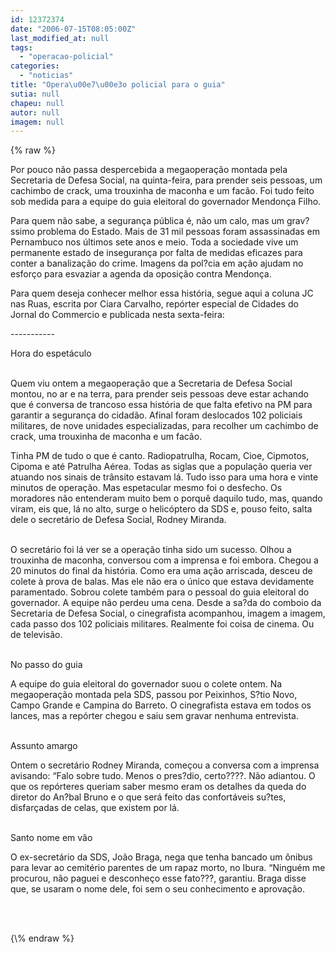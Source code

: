 ```yaml
---
id: 12372374
date: "2006-07-15T08:05:00Z"
last_modified_at: null
tags:
  - "operacao-policial"
categories:
  - "noticias"
title: "Opera\u00e7\u00e3o policial para o guia"
sutia: null
chapeu: null
autor: null
imagem: null
---
```

{\% raw %}
<p><P>Por pouco não passa despercebida a megaoperação montada pela Secretaria de Defesa Social, na quinta-feira, para prender seis pessoas, um cachimbo de crack, uma trouxinha de maconha e um facão. Foi tudo feito sob medida para a&nbsp;equipe do guia eleitoral do governador Mendonça Filho. </P></p>
<p><P>Para quem não sabe, a segurança pública é, não um calo, mas um grav?ssimo problema do Estado. Mais de 31 mil pessoas foram assassinadas em Pernambuco nos últimos sete anos e meio. Toda a sociedade vive um permanente estado de insegurança por falta de medidas eficazes para conter a banalização do crime. Imagens da pol?cia em ação ajudam no esforço para esvaziar a agenda da oposição contra Mendonça.</P></p>
<p><P>Para quem deseja conhecer melhor essa história, segue aqui a coluna JC nas Ruas, escrita por Ciara Carvalho, repórter especial de Cidades do Jornal do Commercio e publicada nesta sexta-feira: </P></p>
<p><P>-----------</P></p>
<p><P>Hora do espetáculo </P></p>
<p><P><BR>Quem viu ontem a megaoperação que a Secretaria de Defesa Social montou, no ar e na terra, para prender seis pessoas deve estar achando que é conversa de trancoso essa história de que falta efetivo na PM para garantir a segurança do cidadão. Afinal foram deslocados 102 policiais militares, de nove unidades especializadas, para recolher um cachimbo de crack, uma trouxinha de maconha e um facão. </P></p>
<p><P>Tinha PM de tudo o que é canto. Radiopatrulha, Rocam, Cioe, Cipmotos, Cipoma e até Patrulha Aérea. Todas as siglas que a população queria ver atuando nos sinais de trânsito estavam lá. Tudo isso para uma hora e vinte minutos de operação. Mas espetacular mesmo foi o desfecho. Os moradores não entenderam muito bem o porquê daquilo tudo, mas, quando viram, eis que, lá no alto, surge o helicóptero da SDS e, pouso feito, salta dele o secretário de Defesa Social, Rodney Miranda. </P></p>
<p><P><BR>O secretário foi lá ver se a operação tinha sido um sucesso. Olhou a trouxinha de maconha, conversou com a imprensa e foi embora. Chegou a 20 minutos do final da história. Como era uma ação arriscada, desceu de colete à prova de balas. Mas ele não era o único que estava devidamente paramentado. Sobrou colete também para o pessoal do guia eleitoral do governador. A equipe não perdeu uma cena. Desde a sa?da do comboio da Secretaria de Defesa Social, o cinegrafista acompanhou, imagem a imagem, cada passo dos 102 policiais militares. Realmente foi coisa de cinema. Ou de televisão. </P></p>
<p><P><BR>No passo do guia </P></p>
<p><P>A equipe do guia eleitoral do governador suou o colete ontem. Na megaoperação montada pela SDS, passou por Peixinhos, S?tio Novo, Campo Grande e Campina do Barreto. O cinegrafista estava em todos os lances, mas a repórter chegou e saiu sem gravar nenhuma entrevista. </P></p>
<p><P><BR>Assunto amargo </P></p>
<p><P>Ontem o secretário Rodney Miranda, começou a conversa com a imprensa avisando: “Falo sobre tudo. Menos o pres?dio, certo????. Não adiantou. O que os repórteres queriam saber mesmo eram os detalhes da queda do diretor do An?bal Bruno e o que será feito das confortáveis su?tes, disfarçadas de celas, que existem por lá. </P></p>
<p><P><BR>Santo nome em vão </P></p>
<p><P>O ex-secretário da SDS, João Braga, nega que tenha bancado um ônibus para levar ao cemitério parentes de um rapaz morto, no Ibura. “Ninguém me procurou, não paguei e desconheço esse fato???, garantiu. Braga disse que, se usaram o nome dele, foi sem o seu conhecimento e aprovação. </P></p>
<p><P><BR>&nbsp;</P> </p>
{\% endraw %}